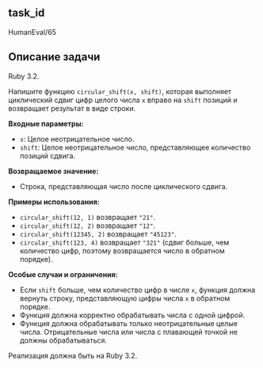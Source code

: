 ## task_id
HumanEval/65

## Описание задачи
Ruby 3.2.

Напишите функцию `circular_shift(x, shift)`, которая выполняет циклический сдвиг цифр целого числа `x` вправо на `shift` позиций и возвращает результат в виде строки.

**Входные параметры:**

* `x`: Целое неотрицательное число.
* `shift`: Целое неотрицательное число, представляющее количество позиций сдвига.

**Возвращаемое значение:**

* Строка, представляющая число после циклического сдвига.

**Примеры использования:**

* `circular_shift(12, 1)` возвращает `"21"`.
* `circular_shift(12, 2)` возвращает `"12"`.
* `circular_shift(12345, 2)` возвращает `"45123"`.
* `circular_shift(123, 4)` возвращает `"321"` (сдвиг больше, чем количество цифр, поэтому возвращается число в обратном порядке).


**Особые случаи и ограничения:**

* Если `shift` больше, чем количество цифр в числе `x`, функция должна вернуть строку, представляющую цифры числа `x` в обратном порядке.
* Функция должна корректно обрабатывать числа с одной цифрой.
* Функция должна обрабатывать только неотрицательные целые числа.  Отрицательные числа или числа с плавающей точкой не должны обрабатываться.


Реализация должна быть на Ruby 3.2.

